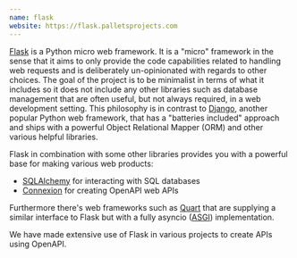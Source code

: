```yaml
---
name: flask
website: https://flask.palletsprojects.com
---
```


[Flask](https://flask.palletsprojects.com) is a Python micro web framework.
It is a "micro" framework in the sense that it aims to only provide the code capabilities related to handling web requests and is deliberately un-opinionated with regards to other choices.
The goal of the project is to be minimalist in terms of what it includes so it does not include any other libraries such as database management that are often useful, but not always required, in a web development setting.
This philosophy is in contrast to [Django](https://www.djangoproject.com/), another popular Python web framework, that has a "batteries included" approach and ships with a powerful Object Relational Mapper (ORM) and other various helpful libraries.

Flask in combination with some other libraries provides you with a powerful base for making various web products:

- [SQLAlchemy](https://www.sqlalchemy.org/) for interacting with SQL databases
- [Connexion](https://github.com/zalando/connexion) for creating OpenAPI web APIs

Furthermore there's web frameworks such as [Quart](https://gitlab.com/pgjones/quart) that are supplying a similar interface to Flask but with a fully asyncio ([ASGI](https://asgi.readthedocs.io/en/latest/introduction.html)) implementation.

We have made extensive use of Flask in various projects to create APIs using OpenAPI.
